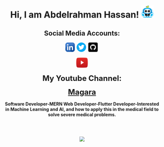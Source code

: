 <p>
  <h1 align="center"><b>Hi, I am Abdelrahman Hassan! <img src="icons/businessman.png" alt="" width="40"></h1>
</p>

<h2 align="center">Social Media Accounts:</h2>
<p align="center">
<a href="https://www.linkedin.com/in/abdelrahman-hassan278/"><img src="icons/linkedin.png" alt="LinkedIN" width="30" /></a>&nbsp;
<a href="https://twitter.com/Abdelra31429503"><img src="icons/twitter.png" width="30" alt="Twitter" /></a>&nbsp;
<a href="https://github.com/Abdelrahmanhassan1"><img src="icons/github.png" width="30" alt="Github" /></a>&nbsp;
</p>

<div align="center" >
  <a href="https://www.youtube.com/channel/UCd_rPbpKH8iRGOG-LOg-jkg"><img src="./icons/youtube-logo-png-2067.png" width="40" height="35" /></a>
  <p style="margin:15px; font-size:1.5rem">My Youtube Channel:</p>
  <a href="https://www.youtube.com/channel/UCd_rPbpKH8iRGOG-LOg-jkg" target="_blank"><p style="margin:15px; font-size:1.5rem">Magara</p></a>
</div>


<p align="center">Software Developer-MERN Web Developer-Flutter Developer-Interested in Machine Learning and AI, and how to apply this in the medical field to solve severe medical problems.</p><br/>


<br />

<p align="center">
<img src="https://github-readme-stats.vercel.app/api?username=Abdelrahmanhassan1&theme=radical&show_icons=true" width="480" />
</p>
